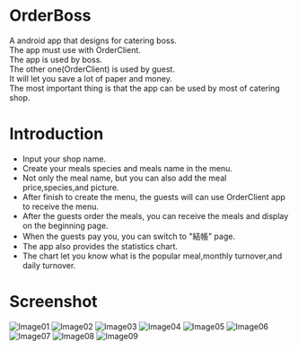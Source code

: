 # OrderBoss
A android app that designs for catering boss.<br>
The app must use with OrderClient.<br>
The app is used by boss.<br>
The other one(OrderClient) is used by guest.<br>
It will let you save a lot of paper and money.<br>
The most important thing is that the app can be used by most of catering shop.

# Introduction
* Input your shop name.
* Create your meals species and meals name in the menu.
* Not only the meal name, but you can also add the meal price,species,and picture.
* After finish to create the menu, the guests will can use OrderClient app to receive the menu.
* After the guests order the meals, you can receive the meals and display on the beginning page.
* When the guests pay you, you can switch to "結帳" page.
* The app also provides the statistics chart.
* The chart let you know what is the popular meal,monthly turnover,and daily turnover.

# Screenshot
![Image01](https://github.com/EricSyu/OrderBoss/blob/master/image/01.png?raw=true)
![Image02](https://github.com/EricSyu/OrderBoss/blob/master/image/02.jpg?raw=true)
![Image03](https://github.com/EricSyu/OrderBoss/blob/master/image/03.jpg?raw=true)
![Image04](https://github.com/EricSyu/OrderBoss/blob/master/image/04.jpg?raw=true)
![Image05](https://github.com/EricSyu/OrderBoss/blob/master/image/05.jpg?raw=true)
![Image06](https://github.com/EricSyu/OrderBoss/blob/master/image/06.jpg?raw=true)
![Image07](https://github.com/EricSyu/OrderBoss/blob/master/image/07.jpg?raw=true)
![Image08](https://github.com/EricSyu/OrderBoss/blob/master/image/08.jpg?raw=true)
![Image09](https://github.com/EricSyu/OrderBoss/blob/master/image/09.jpg?raw=true)
